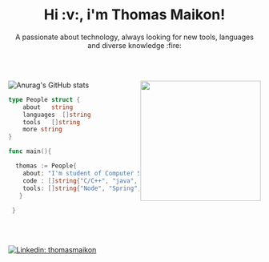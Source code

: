 
<h1 align="center"> 
   Hi :v:, i'm Thomas Maikon!
</h1>


<p align="center">A passionate about technology, always looking for new tools, languages and diverse knowledge :fire:</p>
<br>
<br>

<img align="right" src="https://media.giphy.com/media/MeJgB3yMMwIaHmKD4z/giphy.gif" width="240" frameBorder="0" class="giphy-embed" allowFullScreen></img>
![Anurag's GitHub stats](https://github-readme-stats.vercel.app/api?username=thomasmaikon&count_private=true&show_icons=true&theme=onedark)

```Go
type People struct {
    about   string
    languages  []string
    tools   []string
    more string
}

func main(){

  thomas := People{
    about: "I'm student of Computer Science, Back-end Developer and a gaming enthusiast",
    code : []string{"C/C++", "java", "HTML", "CSS", "JavaScript", "Python", "SystemVerilog"},
    tools: []string{"Node", "Spring", "Docker", "React"},
   }
  
 }
```

<br>
<br>

[![Linkedin: thomasmaikon](https://img.shields.io/badge/-thomasmaikon-blue?style=flat-square&logo=Linkedin&logoColor=white&link=www.linkedin.com/in/thomasmaikon209921184)](https://www.linkedin.com/in/thomasmaikon209921184/)
